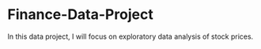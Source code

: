 # Finance-Data-Project
In this data project, I will focus on exploratory data analysis of stock prices.
